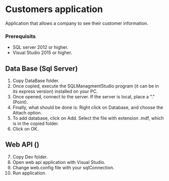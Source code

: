 # Customers application
Application that allows a company to see their customer information.

### Prerequisits
- SQL server 2012 or higher.
- Visual Studio 2015 or higher.

## Data Base (Sql Server)
1. Copy DataBase folder.
2. Once copied, execute the SQLManagmentStudio program (it can be in its express version) installed on your PC.
3. Once opened, connect to the server. If the server is local, place a "." (Point).
4. Finally, what should be done is: Right click on Database, and choose the Attach option.
5. To add database, click on Add. Select the file with extension .mdf, which is in the copied folder.
6. Click on OK.

## Web API ()
7. Copy Dev folder.
8. Open web api application with Visual Studio.
9. Change web.config file with your sqlConnection.
10. Run application.
